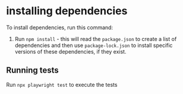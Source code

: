 # installing dependencies

To install dependencies, run this command:

1. Run `npm install` - this will read the `package.json` to create a list of dependencies and then use `package-lock.json` to install specific versions of these dependencies, if they exist.

## Running tests

Run `npx playwright test` to execute the tests